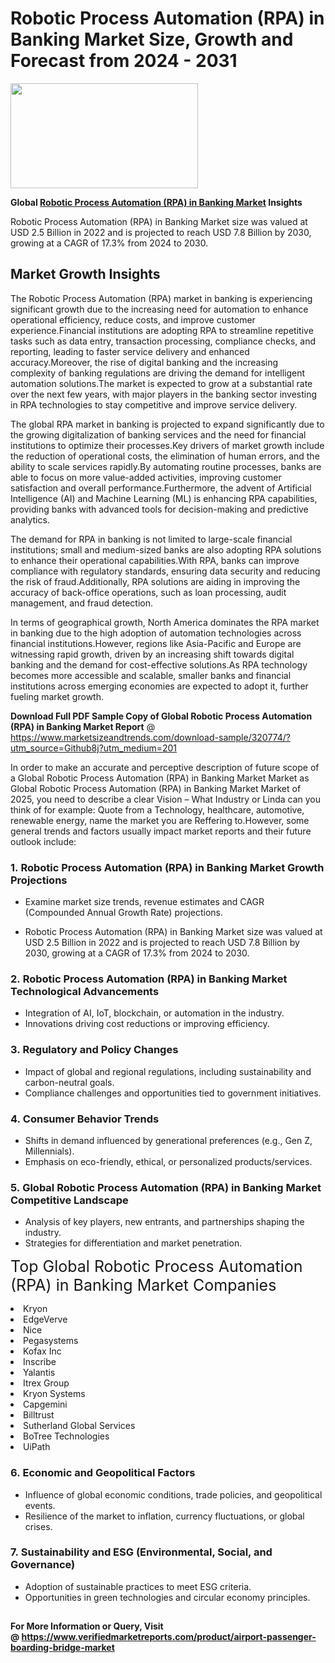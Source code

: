 <H1>Robotic Process Automation (RPA) in Banking Market Size, Growth and Forecast from 2024 - 2031</H1><img class="aligncenter size-medium wp-image-584254" src="https://thirdeyenews.in/wp-content/uploads/2024/09/Global-Market-Research-300x168.jpeg" alt="" width="300" height="168" /><p><strong>Global&nbsp;<a href="https://www.marketsizeandtrends.com/download-sample/320774/?utm_source=Github8j?utm_medium=201">Robotic Process Automation (RPA) in Banking Market</a> Insights</strong></p><p>Robotic Process Automation (RPA) in Banking Market size was valued at USD 2.5 Billion in 2022 and is projected to reach USD 7.8 Billion by 2030, growing at a CAGR of 17.3% from 2024 to 2030.</p><p><h2>Market Growth Insights</h2> <p>The Robotic Process Automation (RPA) market in banking is experiencing significant growth due to the increasing need for automation to enhance operational efficiency, reduce costs, and improve customer experience.Financial institutions are adopting RPA to streamline repetitive tasks such as data entry, transaction processing, compliance checks, and reporting, leading to faster service delivery and enhanced accuracy.Moreover, the rise of digital banking and the increasing complexity of banking regulations are driving the demand for intelligent automation solutions.The market is expected to grow at a substantial rate over the next few years, with major players in the banking sector investing in RPA technologies to stay competitive and improve service delivery.</p> <p>The global RPA market in banking is projected to expand significantly due to the growing digitalization of banking services and the need for financial institutions to optimize their processes.Key drivers of market growth include the reduction of operational costs, the elimination of human errors, and the ability to scale services rapidly.By automating routine processes, banks are able to focus on more value-added activities, improving customer satisfaction and overall performance.Furthermore, the advent of Artificial Intelligence (AI) and Machine Learning (ML) is enhancing RPA capabilities, providing banks with advanced tools for decision-making and predictive analytics.</p> <p>The demand for RPA in banking is not limited to large-scale financial institutions; small and medium-sized banks are also adopting RPA solutions to enhance their operational capabilities.With RPA, banks can improve compliance with regulatory standards, ensuring data security and reducing the risk of fraud.Additionally, RPA solutions are aiding in improving the accuracy of back-office operations, such as loan processing, audit management, and fraud detection.</p> <p>In terms of geographical growth, North America dominates the RPA market in banking due to the high adoption of automation technologies across financial institutions.However, regions like Asia-Pacific and Europe are witnessing rapid growth, driven by an increasing shift towards digital banking and the demand for cost-effective solutions.As RPA technology becomes more accessible and scalable, smaller banks and financial institutions across emerging economies are expected to adopt it, further fueling market growth.</p> <p><span class=""><strong>Download Full PDF Sample Copy of Global Robotic Process Automation (RPA) in Banking Market Report</strong> @ <a href="https://www.marketsizeandtrends.com/download-sample/320774/?utm_source=Github8j?utm_medium=201" target="_blank">https://www.marketsizeandtrends.com/download-sample/320774/?utm_source=Github8j?utm_medium=201</a></span></p><p>In order to make an accurate and perceptive description of future scope of a Global&nbsp;Robotic Process Automation (RPA) in Banking Market Market as Global&nbsp;Robotic Process Automation (RPA) in Banking Market Market of 2025, you need to describe a clear Vision &ndash; What Industry or Linda can you think of for example: Quote from a Technology, healthcare, automotive, renewable energy, name the market you are Reffering to.However, some general trends and factors usually impact market reports and their future outlook include:</p><h3>1.&nbsp;<strong>Robotic Process Automation (RPA) in Banking Market Growth Projections</strong></h3><ul><li>Examine market size trends, revenue estimates and CAGR (Compounded Annual Growth Rate) projections.</li><li><p>Robotic Process Automation (RPA) in Banking Market size was valued at USD 2.5 Billion in 2022 and is projected to reach USD 7.8 Billion by 2030, growing at a CAGR of 17.3% from 2024 to 2030.</p></li></ul><h3>2.&nbsp;<strong>Robotic Process Automation (RPA) in Banking Market Technological Advancements</strong></h3><ul><li>Integration of AI, IoT, blockchain, or automation in the industry.</li><li>Innovations driving cost reductions or improving efficiency.</li></ul><h3>3.&nbsp;<strong>Regulatory and Policy Changes</strong></h3><ul><li>Impact of global and regional regulations, including sustainability and carbon-neutral goals.</li><li>Compliance challenges and opportunities tied to government initiatives.</li></ul><h3>4.&nbsp;<strong>Consumer Behavior Trends</strong></h3><ul><li>Shifts in demand influenced by generational preferences (e.g., Gen Z, Millennials).</li><li>Emphasis on eco-friendly, ethical, or personalized products/services.</li></ul><h3>5.&nbsp;<strong>Global Robotic Process Automation (RPA) in Banking Market Competitive Landscape</strong></h3><ul><li>Analysis of key players, new entrants, and partnerships shaping the industry.</li><li>Strategies for differentiation and market penetration.</li></ul><p data-pm-slice="1 1 []"><span style="color: inherit; font-family: inherit; font-size: 25px;">Top Global Robotic Process Automation (RPA) in Banking Market Companies</span></p><div class="" data-test-id=""><p><li>Kryon</li><li> EdgeVerve</li><li> Nice</li><li> Pegasystems</li><li> Kofax Inc</li><li> Inscribe</li><li> Yalantis</li><li> Itrex Group</li><li> Kryon Systems</li><li> Capgemini</li><li> Billtrust</li><li> Sutherland Global Services</li><li> BoTree Technologies</li><li> UiPath</li></p></div><h3>6.&nbsp;<strong>Economic and Geopolitical Factors</strong></h3><ul><li>Influence of global economic conditions, trade policies, and geopolitical events.</li><li>Resilience of the market to inflation, currency fluctuations, or global crises.</li></ul><h3>7.&nbsp;<strong>Sustainability and ESG (Environmental, Social, and Governance)</strong></h3><ul><li>Adoption of sustainable practices to meet ESG criteria.</li><li>Opportunities in green technologies and circular economy principles.</li></ul><h2><strong style="font-size: 14px;">For More Information or Query, Visit @&nbsp;</strong><a style="background-color: #ffffff; font-size: 14px;" href="https://www.marketsizeandtrends.com/report/robotic-process-automation-rpa-in-banking-market/" target="_blank">https://www.verifiedmarketreports.com/product/airport-passenger-boarding-bridge-market</a></h2>